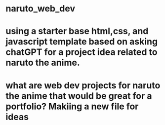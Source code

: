 # naruto_web_dev


# using a starter base html,css, and javascript template based on asking chatGPT for a project idea related to naruto the anime. 

# what are web dev projects for naruto the anime that would be great for a portfolio? Makiing a new file for ideas

